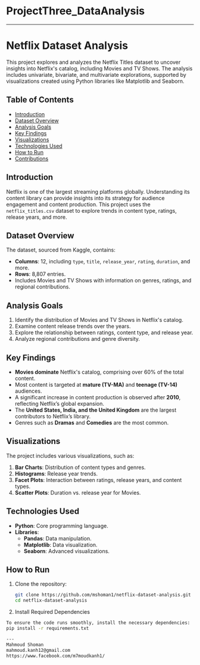 # ProjectThree_DataAnalysis
---
# Netflix Dataset Analysis

This project explores and analyzes the Netflix Titles dataset to uncover insights into Netflix's catalog, including Movies and TV Shows. The analysis includes univariate, bivariate, and multivariate explorations, supported by visualizations created using Python libraries like Matplotlib and Seaborn.

## Table of Contents
- [Introduction](#introduction)
- [Dataset Overview](#dataset-overview)
- [Analysis Goals](#analysis-goals)
- [Key Findings](#key-findings)
- [Visualizations](#visualizations)
- [Technologies Used](#technologies-used)
- [How to Run](#how-to-run)
- [Contributions](#contributions)

## Introduction
Netflix is one of the largest streaming platforms globally. Understanding its content library can provide insights into its strategy for audience engagement and content production. This project uses the `netflix_titles.csv` dataset to explore trends in content type, ratings, release years, and more.

## Dataset Overview
The dataset, sourced from Kaggle, contains:
- **Columns**: 12, including `type`, `title`, `release_year`, `rating`, `duration`, and more.
- **Rows**: 8,807 entries.
- Includes Movies and TV Shows with information on genres, ratings, and regional contributions.

## Analysis Goals
1. Identify the distribution of Movies and TV Shows in Netflix's catalog.
2. Examine content release trends over the years.
3. Explore the relationship between ratings, content type, and release year.
4. Analyze regional contributions and genre diversity.

## Key Findings
- **Movies dominate** Netflix's catalog, comprising over 60% of the total content.
- Most content is targeted at **mature (TV-MA)** and **teenage (TV-14)** audiences.
- A significant increase in content production is observed after **2010**, reflecting Netflix’s global expansion.
- The **United States, India, and the United Kingdom** are the largest contributors to Netflix’s library.
- Genres such as **Dramas** and **Comedies** are the most common.

## Visualizations
The project includes various visualizations, such as:
1. **Bar Charts**: Distribution of content types and genres.
2. **Histograms**: Release year trends.
3. **Facet Plots**: Interaction between ratings, release years, and content types.
4. **Scatter Plots**: Duration vs. release year for Movies.

## Technologies Used
- **Python**: Core programming language.
- **Libraries**:
  - **Pandas**: Data manipulation.
  - **Matplotlib**: Data visualization.
  - **Seaborn**: Advanced visualizations.

## How to Run
1. Clone the repository:
   ```bash
   git clone https://github.com/mshoman1/netflix-dataset-analysis.git
   cd netflix-dataset-analysis
   
2. Install Required Dependencies
  ```bash
  To ensure the code runs smoothly, install the necessary dependencies:
  pip install -r requirements.txt

---
Mahmoud Shoman
mahmoud.kanh12@gmail.com
https://www.facebook.com/m7moudkanh1/


